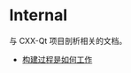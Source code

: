 <!--
SPDX-FileCopyrightText: 2022 Klarälvdalens Datakonsult AB, a KDAB Group company <info@kdab.com>
SPDX-FileContributor: Andrew Hayzen <andrew.hayzen@kdab.com>

SPDX-License-Identifier: MIT OR Apache-2.0
-->

# Internal

与 CXX-Qt 项目剖析相关的文档。

  * [构建过程是如何工作](./build.md)

